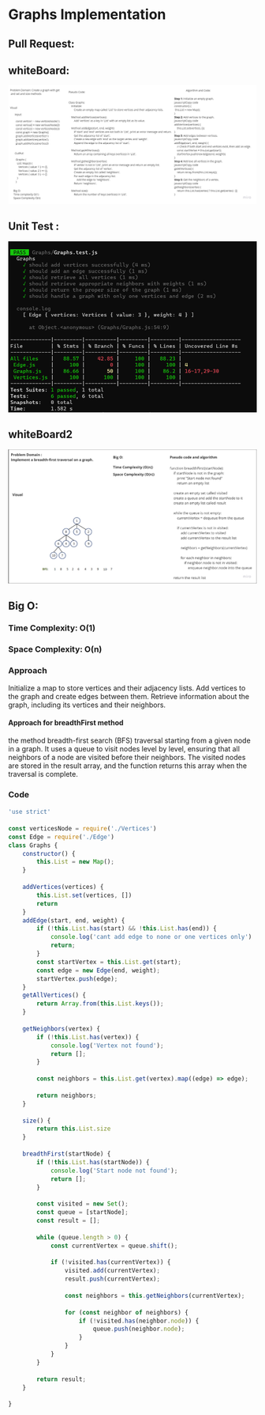 # Graphs Implementation

## Pull Request:

## whiteBoard:
![whiteboard](./assets/whiteboard.jpg)

## Unit Test : 
![UnitTest](./assets/graphs.png)


## whiteBoard2
![whiteboard](./assets/whiteboard2.jpg)

## Big O:
### Time Complexity: O(1) 

### Space Complexity: O(n) 

### Approach
Initialize a map to store vertices and their adjacency lists.
Add vertices to the graph and create edges between them.
Retrieve information about the graph, including its vertices and their neighbors.


#### Approach for breadthFirst method
the method breadth-first search (BFS) traversal starting from a given node in a graph. It uses a queue to visit nodes level by level, ensuring that all neighbors of a node are visited before their neighbors. The visited nodes are stored in the result array, and the function returns this array when the traversal is complete.

### Code
```javascript
'use strict'

const verticesNode = require('./Vertices')
const Edge = require('./Edge')
class Graphs {
    constructor() {
        this.List = new Map();
    }

    addVertices(vertices) {
        this.List.set(vertices, [])
        return
    }
    addEdge(start, end, weight) {
        if (!this.List.has(start) && !this.List.has(end)) {
            console.log('cant add edge to none or one vertices only')
            return;
        }
        const startVertex = this.List.get(start);
        const edge = new Edge(end, weight);
        startVertex.push(edge);
    }
    getAllVertices() {
        return Array.from(this.List.keys());
    }

    getNeighbors(vertex) {
        if (!this.List.has(vertex)) {
            console.log('Vertex not found');
            return [];
        }

        const neighbors = this.List.get(vertex).map((edge) => edge);

        return neighbors;
    }

    size() {
        return this.List.size
    }
    
    breadthFirst(startNode) {
        if (!this.List.has(startNode)) {
            console.log('Start node not found');
            return [];
        }

        const visited = new Set();
        const queue = [startNode];
        const result = [];

        while (queue.length > 0) {
            const currentVertex = queue.shift();

            if (!visited.has(currentVertex)) {
                visited.add(currentVertex);
                result.push(currentVertex);

                const neighbors = this.getNeighbors(currentVertex);

                for (const neighbor of neighbors) {
                    if (!visited.has(neighbor.node)) {
                        queue.push(neighbor.node);
                    }
                }
            }
        }

        return result;
    }

}